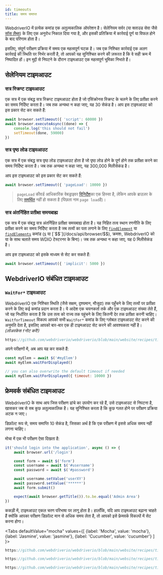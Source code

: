 ```yaml
---
id: timeouts
title: समय समाप्त
---
```


WebdriverIO में प्रत्येक कमांड एक अतुल्यकालिक ऑपरेशन है। सेलेनियम सर्वर (या क्लाउड सेवा जैसे [सॉस लैब्स](https://saucelabs.com)) के लिए एक अनुरोध निकाल दिया गया है, और इसकी प्रतिक्रिया में कार्रवाई पूर्ण या विफल होने के बाद परिणाम होता है।

इसलिए, संपूर्ण परीक्षण प्रक्रिया में समय एक महत्वपूर्ण घटक है। जब एक निश्चित कार्रवाई एक अलग कार्रवाई की स्थिति पर निर्भर करती है, तो आपको यह सुनिश्चित करने की ज़रूरत है कि वे सही क्रम में निष्पादित हों। इन मुद्दों से निपटने के दौरान टाइमआउट एक महत्वपूर्ण भूमिका निभाते हैं।

<LiteYouTubeEmbed
    id="5oI37h4qxEw"
    title="Timeouts"
/>

## सेलेनियम टाइमआउट

### सत्र स्क्रिप्ट टाइमआउट

एक सत्र में एक संबद्ध सत्र स्क्रिप्ट टाइमआउट होता है जो एसिंक्रोनस स्क्रिप्ट के चलने के लिए प्रतीक्षा करने का समय निर्दिष्ट करता है। जब तक अन्यथा न कहा जाए, यह 30 सेकंड है। आप इस टाइमआउट को इस प्रकार सेट कर सकते हैं:

```js
await browser.setTimeout({ 'script': 60000 })
await browser.executeAsync((done) => {
    console.log('this should not fail')
    setTimeout(done, 59000)
})
```

### सत्र पृष्ठ लोड टाइमआउट

एक सत्र में एक संबद्ध सत्र पृष्ठ लोड टाइमआउट होता है जो पृष्ठ लोड होने के पूर्ण होने तक प्रतीक्षा करने का समय निर्दिष्ट करता है। जब तक अन्यथा न कहा जाए, यह 300,000 मिलीसेकंड है।

आप इस टाइमआउट को इस प्रकार सेट कर सकते हैं:

```js
await browser.setTimeout({ 'pageLoad': 10000 })
```

> `pageLoad` कीवर्ड आधिकारिक वेबड्राइवर [विनिर्देश](https://www.w3.org/TR/webdriver/#set-timeouts)का एक हिस्सा है, लेकिन आपके ब्राउज़र के लिए [समर्थित](https://github.com/seleniumhq/selenium-google-code-issue-archive/issues/687) नहीं हो सकता है (पिछला नाम `page load`है)।

### सत्र अंतर्निहित प्रतीक्षा समयबाह्य

एक सत्र में एक संबद्ध सत्र अंतर्निहित प्रतीक्षा समयबाह्य होता है। यह निहित तत्व स्थान रणनीति के लिए प्रतीक्षा करने का समय निर्दिष्ट करता है जब तत्वों का पता लगाने के लिए [`findElement`](/docs/api/webdriver#findelement) या [`findElements`](/docs/api/webdriver#findelements) कमांड ([`$`](/docs/api/browser/$) या [`$$`](/docs/api/browser/$$), क्रमशः, WebdriverIO को या के साथ चलाते समय WDIO टेस्टरनर के बिना)। जब तक अन्यथा न कहा जाए, यह 0 मिलीसेकंड है।

आप इस टाइमआउट को इसके माध्यम से सेट कर सकते हैं:

```js
await browser.setTimeout({ 'implicit': 5000 })
```

## WebdriverIO संबंधित टाइमआउट

### `WaitFor*` टाइमआउट

WebdriverIO एक निश्चित स्थिति (जैसे सक्षम, दृश्यमान, मौजूदा) तक पहुँचने के लिए तत्वों पर प्रतीक्षा करने के लिए कई कमांड प्रदान करता है। ये आदेश एक चयनकर्ता तर्क और एक टाइमआउट संख्या लेते हैं, जो यह निर्धारित करता है कि उस तत्व को राज्य तक पहुंचने के लिए कितनी देर तक प्रतीक्षा करनी चाहिए। `WaitforTimeout` विकल्प आपको सभी `WaitFor*` कमांड के लिए ग्लोबल टाइमआउट सेट करने की अनुमति देता है, इसलिए आपको बार-बार एक ही टाइमआउट सेट करने की आवश्यकता नहीं है। _(लोअरकेस `f`नोट करें!)_

```js reference useHTTPS
https://github.com/webdriverio/webdriverio/blob/main/website/recipes/timeouts/waitforTimeout.js
```

अपने परीक्षणों में, अब आप यह कर सकते हैं:

```js
const myElem = await $('#myElem')
await myElem.waitForDisplayed()

// you can also overwrite the default timeout if needed
await myElem.waitForDisplayed({ timeout: 10000 })
```

## फ्रेमवर्क संबंधित टाइमआउट

WebdriverIO के साथ आप जिस परीक्षण ढांचे का उपयोग कर रहे हैं, उसे टाइमआउट से निपटना है, खासकर जब से सब कुछ अतुल्यकालिक है। यह सुनिश्चित करता है कि कुछ गलत होने पर परीक्षण प्रक्रिया अटक न जाए।

डिफ़ॉल्ट रूप से, समय समाप्ति 10 सेकंड है, जिसका अर्थ है कि एक परीक्षण में इससे अधिक समय नहीं लगना चाहिए।

मोचा में एक भी परीक्षण ऐसा दिखता है:

```js
it('should login into the application', async () => {
    await browser.url('/login')

    const form = await $('form')
    const username = await $('#username')
    const password = await $('#password')

    await username.setValue('userXY')
    await password.setValue('******')
    await form.submit()

    expect(await browser.getTitle()).to.be.equal('Admin Area')
})
```

ककड़ी में, टाइमआउट एकल चरण परिभाषा पर लागू होता है। हालाँकि, यदि आप टाइमआउट बढ़ाना चाहते हैं क्योंकि आपका परीक्षण डिफ़ॉल्ट मान से अधिक समय लेता है, तो आपको इसे फ्रेमवर्क विकल्पों में सेट करना होगा।

<Tabs
  defaultValue="mocha"
  values={[
    {label: 'Mocha', value: 'mocha'},
 {label: 'Jasmine', value: 'jasmine'},
 {label: 'Cucumber', value: 'cucumber'}
 ]
}>
<TabItem value="mocha">

```js reference useHTTPS
https://github.com/webdriverio/webdriverio/blob/main/website/recipes/timeouts/mocha.js
```

</TabItem>
<TabItem value="jasmine">

```js reference useHTTPS
https://github.com/webdriverio/webdriverio/blob/main/website/recipes/timeouts/jasmine.js
```

</TabItem>
<TabItem value="cucumber">

```js reference useHTTPS
https://github.com/webdriverio/webdriverio/blob/main/website/recipes/timeouts/cucumber.js
```

</TabItem>
</Tabs>
